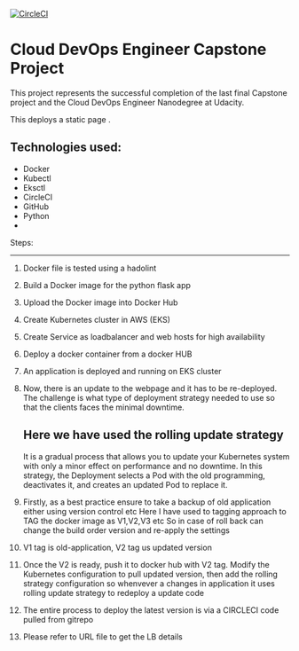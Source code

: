 [![CircleCI](https://dl.circleci.com/status-badge/img/gh/kalyan213/capstone_project5/tree/main.svg?style=svg&circle-token=37287e8153b2e37d549cae3b3547cdaccc7fc90a)](https://dl.circleci.com/status-badge/redirect/gh/kalyan213/capstone_project5/tree/main)

# Cloud DevOps Engineer Capstone Project

This project represents the successful completion of the last final Capstone project and the Cloud DevOps Engineer Nanodegree at Udacity.

This deploys a static page .

## Technologies used:

*	Docker
*	Kubectl
*	Eksctl
*	CircleCI
*	GitHub
*	Python
*	

Steps:
******

1) Docker file is tested using a hadolint

2) Build a Docker image for the python flask app

3) Upload the Docker image into Docker Hub

4) Create Kubernetes cluster in AWS (EKS) 

5) Create Service as loadbalancer and web hosts for  high availability

6) Deploy a docker container from a docker HUB

7) An application is deployed and running on EKS cluster

8) Now, there is an update to the webpage and it has to be re-deployed. The challenge is what type of deployment strategy needed to use
   so that the clients faces the minimal downtime. 
   
   Here we have used the rolling update strategy
   ---------------------------------------------
   It is a gradual process that allows you to update your Kubernetes system with only a minor effect on performance and no downtime. 
   In this strategy, the Deployment selects a Pod with the old programming, deactivates it, and creates an updated Pod to replace it.

9) Firstly, as a best practice ensure to take a backup of old application either using version control etc
   Here I have used to tagging approach to TAG the docker image as V1,V2,V3 etc
   So in case of roll back can change the build order version and re-apply the settings
   
10) V1 tag is old-application, V2 tag us updated version 

11) Once the V2 is ready, push it to docker hub with V2 tag. Modify the Kubernetes configuration to pull
    updated version, then add the rolling strategy configuration so whenvever a changes in application it uses
    rolling update strategy to redeploy a update code

12) The entire process to deploy the latest version is via a CIRCLECI code pulled from gitrepo

13) Please refer to URL file to get the LB details

